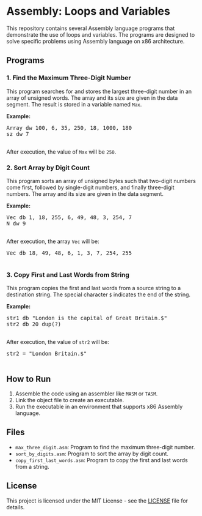 <!DOCTYPE html>
<html lang="en">
<head>
    <meta charset="UTF-8">
    <meta name="viewport" content="width=device-width, initial-scale=1.0">
 
</head>
<body>
    <h1>Assembly: Loops and Variables</h1>
    <p>This repository contains several Assembly language programs that demonstrate the use of loops and variables. The programs are designed to solve specific problems using Assembly language on x86 architecture.</p>
    <h2>Programs</h2>
    <h3>1. Find the Maximum Three-Digit Number</h3>
    <p>This program searches for and stores the largest three-digit number in an array of unsigned words. The array and its size are given in the data segment. The result is stored in a variable named <code>Max</code>.</p>
    <p><strong>Example:</strong></p>
    <pre>
Array dw 100, 6, 35, 250, 18, 1000, 180
sz dw 7
    </pre>
    <p>After execution, the value of <code>Max</code> will be <code>250</code>.</p>
    <h3>2. Sort Array by Digit Count</h3>
    <p>This program sorts an array of unsigned bytes such that two-digit numbers come first, followed by single-digit numbers, and finally three-digit numbers. The array and its size are given in the data segment.</p>
    <p><strong>Example:</strong></p>
    <pre>
Vec db 1, 18, 255, 6, 49, 48, 3, 254, 7
N dw 9
    </pre>
    <p>After execution, the array <code>Vec</code> will be:</p>
    <pre>
Vec db 18, 49, 48, 6, 1, 3, 7, 254, 255
    </pre>
    <h3>3. Copy First and Last Words from String</h3>
    <p>This program copies the first and last words from a source string to a destination string. The special character <code>$</code> indicates the end of the string.</p>
    <p><strong>Example:</strong></p>
    <pre>
str1 db "London is the capital of Great Britain.$"
str2 db 20 dup(?)
    </pre>
    <p>After execution, the value of <code>str2</code> will be:</p>
    <pre>
str2 = "London Britain.$"
    </pre>
    <h2>How to Run</h2>
    <ol>
        <li>Assemble the code using an assembler like <code>MASM</code> or <code>TASM</code>.</li>
        <li>Link the object file to create an executable.</li>
        <li>Run the executable in an environment that supports x86 Assembly language.</li>
    </ol>
    <h2>Files</h2>
    <ul>
        <li><code>max_three_digit.asm</code>: Program to find the maximum three-digit number.</li>
        <li><code>sort_by_digits.asm</code>: Program to sort the array by digit count.</li>
        <li><code>copy_first_last_words.asm</code>: Program to copy the first and last words from a string.</li>
    </ul>
    <h2>License</h2>
    <p>This project is licensed under the MIT License - see the <a href="LICENSE">LICENSE</a> file for details.</p>
</body>
</html>
